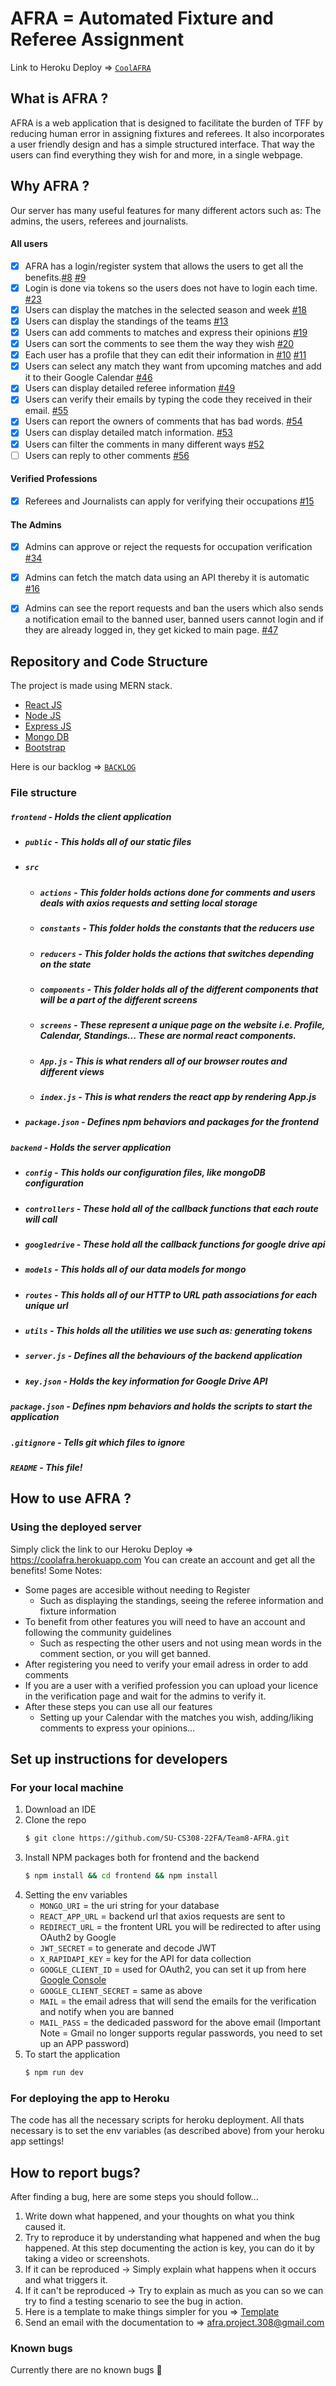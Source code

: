 # AFRA = Automated Fixture and Referee Assignment
Link to Heroku Deploy => [`CoolAFRA`](https://coolafra.herokuapp.com)


## What is AFRA ?
  AFRA is a web application that is designed to facilitate the burden of TFF by reducing human error in assigning fixtures and referees. It also incorporates a user friendly design and has a simple structured interface. That way the users can find everything they wish for and more, in a single webpage.

## Why AFRA ?
  Our server has many useful features for many different actors such as: The admins, the users, referees and journalists.

#### All users
- [x] AFRA has a login/register system that allows the users to get all the benefits.[#8](https://github.com/SU-CS308-22FA/Team8-AFRA/issues/8) [#9](https://github.com/SU-CS308-22FA/Team8-AFRA/issues/9)
- [x] Login is done via tokens so the users does not have to login each time. [#23](https://github.com/SU-CS308-22FA/Team8-AFRA/issues/23)
- [x] Users can display the matches in the selected season and week [#18](https://github.com/SU-CS308-22FA/Team8-AFRA/issues/18)
- [x] Users can display the standings of the teams [#13](https://github.com/SU-CS308-22FA/Team8-AFRA/issues/13)
- [x] Users can add comments to matches and express their opinions [#19](https://github.com/SU-CS308-22FA/Team8-AFRA/issues/19)
- [x] Users can sort the comments to see them the way they wish [#20](https://github.com/SU-CS308-22FA/Team8-AFRA/issues/20)
- [x] Each user has a profile that they can edit their information in [#10](https://github.com/SU-CS308-22FA/Team8-AFRA/issues/10) [#11](https://github.com/SU-CS308-22FA/Team8-AFRA/issues/11)
- [x] Users can select any match they want from upcoming matches and add it to their Google Calendar [#46](https://github.com/SU-CS308-22FA/Team8-AFRA/issues/46)
- [x] Users can display detailed referee information [#49](https://github.com/SU-CS308-22FA/Team8-AFRA/issues/49)
- [x] Users can verify their emails by typing the code they received in their email. [#55](https://github.com/SU-CS308-22FA/Team8-AFRA/issues/55)
- [x] Users can report the owners of comments that has bad words. [#54](https://github.com/SU-CS308-22FA/Team8-AFRA/issues/54)
- [x] Users can display detailed match information. [#53](https://github.com/SU-CS308-22FA/Team8-AFRA/issues/53)
- [x] Users can filter the comments in many different ways [#52](https://github.com/SU-CS308-22FA/Team8-AFRA/issues/52)
- [ ] Users can reply to other comments [#56](https://github.com/SU-CS308-22FA/Team8-AFRA/issues/56)

#### Verified Professions
- [x] Referees and Journalists can apply for verifying their occupations [#15](https://github.com/SU-CS308-22FA/Team8-AFRA/issues/15)

#### The Admins
- [x] Admins can approve or reject the requests for occupation verification [#34](https://github.com/SU-CS308-22FA/Team8-AFRA/issues/34)
- [x] Admins can fetch the match data using an API thereby it is automatic [#16](https://github.com/SU-CS308-22FA/Team8-AFRA/issues/16)
- [x] Admins can see the report requests and ban the users which also sends a notification email to the banned user, banned users cannot login and if they are already logged in, they get kicked to main page. [#47](https://github.com/SU-CS308-22FA/Team8-AFRA/issues/47)


## Repository and Code Structure

The project is made using MERN stack.
- [React JS](https://reactjs.org/)
- [Node JS](https://nodejs.org/) 
- [Express JS](https://expressjs.com/)
- [Mongo DB](https://www.mongodb.com/)
- [Bootstrap](http://getbootstrap.com/)

Here is our backlog => [`BACKLOG`](https://github.com/orgs/SU-CS308-22FA/projects/40)

### File structure
##### `frontend` - Holds the client application
- ##### `public` - This holds all of our static files
- ##### `src`
    - ##### `actions` - This folder holds actions done for comments and users deals with axios requests and setting local storage
    - ##### `constants` - This folder holds the constants that the reducers use
    - ##### `reducers` - This folder holds the actions that switches depending on the state
    - ##### `components` - This folder holds all of the different components that will be a part of the different screens
    - ##### `screens` - These represent a unique page on the website i.e. Profile, Calendar, Standings... These are normal react components.
    - ##### `App.js` - This is what renders all of our browser routes and different views
    - ##### `index.js` - This is what renders the react app by rendering App.js
- ##### `package.json` - Defines npm behaviors and packages for the frontend
##### `backend` - Holds the server application
- ##### `config` - This holds our configuration files, like mongoDB configuration
- ##### `controllers` - These hold all of the callback functions that each route will call
- ##### `googledrive` - These hold all the callback functions for google drive api
- ##### `models` - This holds all of our data models for mongo
- ##### `routes` - This holds all of our HTTP to URL path associations for each unique url
- ##### `utils` - This holds all the utilities we use such as: generating tokens
- ##### `server.js` - Defines all the behaviours of the backend application
- ##### `key.json` - Holds the key information for Google Drive API
##### `package.json` - Defines npm behaviors and holds the scripts to start the application
##### `.gitignore` - Tells git which files to ignore
##### `README` - This file!

## How to use AFRA ?

### Using the deployed server
Simply click the link to our Heroku Deploy => https://coolafra.herokuapp.com
You can create an account and get all the benefits! 
Some Notes:
* Some pages are accesible without needing to Register
  - Such as displaying the standings, seeing the referee information and fixture information
* To benefit from other features you will need to have an account and following the community guidelines
  - Such as respecting the other users and not using mean words in the comment section, or you will get banned.
* After registering you need to verify your email adress in order to add comments
* If you are a user with a verified profession you can upload your licence in the verification page and wait for the admins to verify it.
* After these steps you can use all our features
  - Setting up your Calendar with the matches you wish, adding/liking comments to express your opinions...


## Set up instructions for developers
### For your local machine

1. Download an IDE
2. Clone the repo
   ```sh
   $ git clone https://github.com/SU-CS308-22FA/Team8-AFRA.git
   ```
3. Install NPM packages both for frontend and the backend
   ```sh
   $ npm install && cd frontend && npm install
   ```
4. Setting the env variables
   - `MONGO_URI` = the uri string for your database
   - `REACT_APP_URL` = backend url that axios requests are sent to
   - `REDIRECT_URL` = the frontent URL you will be redirected to after using OAuth2 by Google
   - `JWT_SECRET` = to generate and decode JWT
   - `X_RAPIDAPI_KEY` = key for the API for data collection
   - `GOOGLE_CLIENT_ID` = used for OAuth2, you can set it up from here [Google Console](https://console.cloud.google.com/getting-started)
   - `GOOGLE_CLIENT_SECRET` = same as above
   - `MAIL` = the email adress that will send the emails for the verification and notify when you are banned
   - `MAIL_PASS` = the dedicaded password for the above email (Important Note = Gmail no longer supports regular passwords, you need to set up an APP password)
5. To start the application
   ```sh
   $ npm run dev
   ```

### For deploying the app to Heroku
The code has all the necessary scripts for heroku deployment. All thats necessary is to set the env variables (as described above) from your heroku app settings!

## How to report bugs?
After finding a bug, here are some steps you should follow...

1. Write down what happened, and your thoughts on what you think caused it. 
2. Try to reproduce it by understanding what happened and when the bug happened. At this step documenting the action is key, you can do it by taking a video or screenshots. 
3. If it can be reproduced -> Simply explain what happens when it occurs and what triggers it.
4. If it can't be reproduced -> Try to explain as much as you can so we can try to find a testing scenario to see the bug in action.
5. Here is a template to make things simpler for you => [Template](https://docs.google.com/document/d/1nIhCb6WBJm_DoLVL-eXjm0CvYocSIvEVLZNPki6TEkI/edit?usp=sharing)
6. Send an email with the documentation to => afra.project.308@gmail.com 


### Known bugs
Currently there are no known bugs :tada:

